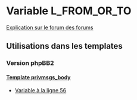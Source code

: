 # Variable L_FROM_OR_TO
[Explication sur le forum des forums](http://forum.forumactif.com/t294113-listing-des-variables#L_FROM_OR_TO)
## Utilisations dans les templates
### Version phpBB2
#### [Template privmsgs_body](subsilver/privmsgs_body.md)
* [Variable à la ligne 56](../subsilver/privmsgs_body.tpl#L56)